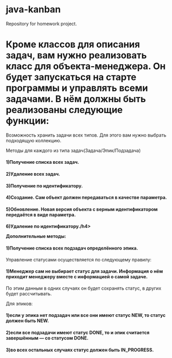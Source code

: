 # java-kanban
Repository for homework project.
<h1>Кроме классов для описания задач, вам нужно реализовать класс для объекта-менеджера. 
Он будет запускаться на старте программы и управлять всеми задачами. 
В нём должны быть реализованы следующие функции: </h1>
<p>Возможность хранить задачи всех типов. Для этого вам нужно выбрать подходящую коллекцию.</p>
<p>Методы для каждого из типа задач(Задача/Эпик/Подзадача)</p>
    <h4>1)Получение списка всех задач.</h4>
    <h4>2)Удаление всех задач.</h4>
    <h4>3)Получение по идентификатору.</h4>
    <h4>4)Создание. Сам объект должен передаваться в качестве параметра.</h4>
    <h4>5)Обновление. Новая версия объекта с верным идентификатором передаётся в виде параметра.</h4>
    <h4>6)Удаление по идентификатору./h4>
<p>Дополнительные методы:</p>
    <h4>1)Получение списка всех подзадач определённого эпика.</h4>
<p>Управление статусами осуществляется по следующему правилу:</p>
    <h4>1)Менеджер сам не выбирает статус для задачи. Информация о нём приходит менеджеру вместе с информацией о самой задаче. </h4>
    По этим данным в одних случаях он будет сохранять статус, в других будет рассчитывать.
<p>Для эпиков:</p>
<h4>1)если у эпика нет подзадач или все они имеют статус NEW, то статус должен быть NEW.</h4>
<h4>2)если все подзадачи имеют статус DONE, то и эпик считается завершённым — со статусом DONE.</h4>
<h4>3)во всех остальных случаях статус должен быть IN_PROGRESS.</h4>